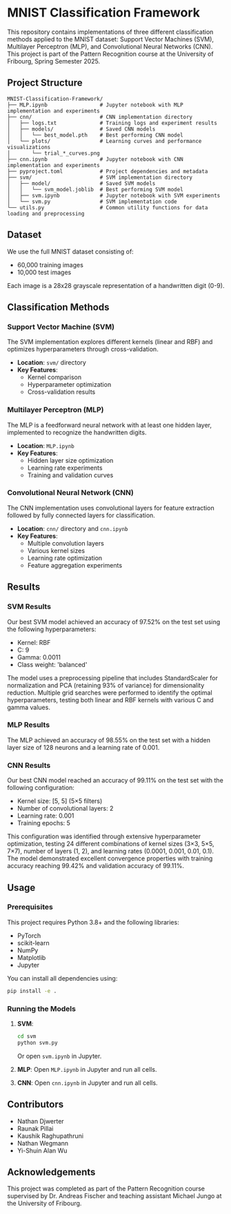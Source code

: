 # MNIST Classification Framework

This repository contains implementations of three different classification methods applied to the MNIST dataset: Support Vector Machines (SVM), Multilayer Perceptron (MLP), and Convolutional Neural Networks (CNN). This project is part of the Pattern Recognition course at the University of Fribourg, Spring Semester 2025.

## Project Structure

```
MNIST-Classification-Framework/
├── MLP.ipynb                 # Jupyter notebook with MLP implementation and experiments
├── cnn/                      # CNN implementation directory
│   ├── logs.txt              # Training logs and experiment results
│   ├── models/               # Saved CNN models
│   │   └── best_model.pth    # Best performing CNN model
│   └── plots/                # Learning curves and performance visualizations
│       └── trial_*_curves.png
├── cnn.ipynb                 # Jupyter notebook with CNN implementation and experiments
├── pyproject.toml            # Project dependencies and metadata
├── svm/                      # SVM implementation directory
│   ├── model/                # Saved SVM models
│   │   └── svm_model.joblib  # Best performing SVM model
│   ├── svm.ipynb             # Jupyter notebook with SVM experiments
│   └── svm.py                # SVM implementation code
└── utils.py                  # Common utility functions for data loading and preprocessing
```

## Dataset

We use the full MNIST dataset consisting of:
- 60,000 training images
- 10,000 test images

Each image is a 28x28 grayscale representation of a handwritten digit (0-9).

## Classification Methods

### Support Vector Machine (SVM)

The SVM implementation explores different kernels (linear and RBF) and optimizes hyperparameters through cross-validation.

- **Location**: `svm/` directory
- **Key Features**:
  - Kernel comparison
  - Hyperparameter optimization
  - Cross-validation results

### Multilayer Perceptron (MLP)

The MLP is a feedforward neural network with at least one hidden layer, implemented to recognize the handwritten digits.

- **Location**: `MLP.ipynb`
- **Key Features**:
  - Hidden layer size optimization
  - Learning rate experiments
  - Training and validation curves

### Convolutional Neural Network (CNN)

The CNN implementation uses convolutional layers for feature extraction followed by fully connected layers for classification.

- **Location**: `cnn/` directory and `cnn.ipynb`
- **Key Features**:
  - Multiple convolution layers
  - Various kernel sizes
  - Learning rate optimization
  - Feature aggregation experiments

## Results

### SVM Results

Our best SVM model achieved an accuracy of 97.52% on the test set using the following hyperparameters:
- Kernel: RBF
- C: 9
- Gamma: 0.0011
- Class weight: 'balanced'

The model uses a preprocessing pipeline that includes StandardScaler for normalization and PCA (retaining 93% of variance) for dimensionality reduction. Multiple grid searches were performed to identify the optimal hyperparameters, testing both linear and RBF kernels with various C and gamma values.

### MLP Results

The MLP achieved an accuracy of 98.55% on the test set with a hidden layer size of 128 neurons and a learning rate of 0.001.

### CNN Results

Our best CNN model reached an accuracy of 99.11% on the test set with the following configuration:
- Kernel size: [5, 5] (5×5 filters)
- Number of convolutional layers: 2
- Learning rate: 0.001
- Training epochs: 5

This configuration was identified through extensive hyperparameter optimization, testing 24 different combinations of kernel sizes (3×3, 5×5, 7×7), number of layers (1, 2), and learning rates (0.0001, 0.001, 0.01, 0.1). The model demonstrated excellent convergence properties with training accuracy reaching 99.42% and validation accuracy of 99.11%.

## Usage

### Prerequisites

This project requires Python 3.8+ and the following libraries:
- PyTorch
- scikit-learn
- NumPy
- Matplotlib
- Jupyter

You can install all dependencies using:

```bash
pip install -e .
```

### Running the Models

1. **SVM**:
   ```bash
   cd svm
   python svm.py
   ```
   Or open `svm.ipynb` in Jupyter.

2. **MLP**:
   Open `MLP.ipynb` in Jupyter and run all cells.

3. **CNN**:
   Open `cnn.ipynb` in Jupyter and run all cells.

## Contributors

- Nathan Djwerter
- Raunak Pillai
- Kaushik Raghupathruni
- Nathan Wegmann
- Yi-Shuin Alan Wu

## Acknowledgements

This project was completed as part of the Pattern Recognition course supervised by Dr. Andreas Fischer and teaching assistant Michael Jungo at the University of Fribourg.
